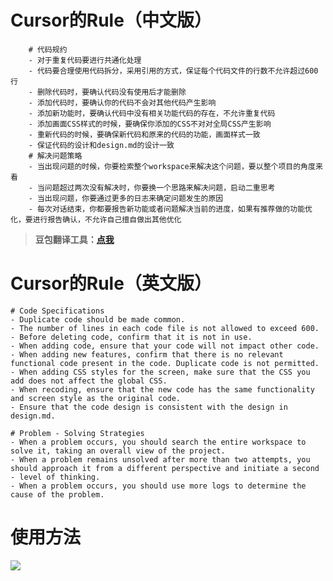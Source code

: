 
# Cursor的Rule（中文版）

```
    # 代码规约
    - 对于重复代码要进行共通化处理
    - 代码要合理使用代码拆分，采用引用的方式，保证每个代码文件的行数不允许超过600行
    - 删除代码时，要确认代码没有使用后才能删除
    - 添加代码时，要确认你的代码不会对其他代码产生影响
    - 添加新功能时，要确认代码中没有相关功能代码的存在，不允许重复代码
    - 添加画面CSS样式的时候，要确保你添加的CSS不对对全局CSS产生影响
    - 重新代码的时候，要确保新代码和原来的代码的功能，画面样式一致
    - 保证代码的设计和design.md的设计一致
    # 解决问题策略
    - 当出现问题的时候，你要检索整个workspace来解决这个问题，要以整个项目的角度来看
    - 当问题超过两次没有解决时，你要换一个思路来解决问题，启动二重思考
    - 当出现问题，你要通过更多的日志来确定问题发生的原因
    - 每次对话结束，你都要报告新功能或者问题解决当前的进度，如果有推荐做的功能优化，要进行报告确认，不允许自己擅自做出其他优化
```

> **豆包翻译工具：**[**点我**](https://www.doubao.com/chat/2030542583498754)

# Cursor的Rule（英文版）

```
# Code Specifications
- Duplicate code should be made common.
- The number of lines in each code file is not allowed to exceed 600.
- Before deleting code, confirm that it is not in use.
- When adding code, ensure that your code will not impact other code.
- When adding new features, confirm that there is no relevant functional code present in the code. Duplicate code is not permitted.
- When adding CSS styles for the screen, make sure that the CSS you add does not affect the global CSS.
- When recoding, ensure that the new code has the same functionality and screen style as the original code.
- Ensure that the code design is consistent with the design in design.md.

# Problem - Solving Strategies
- When a problem occurs, you should search the entire workspace to solve it, taking an overall view of the project.
- When a problem remains unsolved after more than two attempts, you should approach it from a different perspective and initiate a second - level of thinking.
- When a problem occurs, you should use more logs to determine the cause of the problem.
```

# 使用方法

![](http://www.kdocs.cn/api/v3/office/copy/Ylh1WUZBTG5VSVdUbEVWRUI0d21nVDgvQmhnRGxST01Oc0dPWm90T2NLVUNHNGNXUkI2OENFYWl5NE9hVkh6VlgxcUhtOXpYMUNGYW1lRWZKN0JPZFJRSXBoU2NVMTdxTUgzczBsN3N5SWIzYUQybTd6ZjZZWEhId2k1WHNUTmVFUDZ3ZG10TkdIMmt0VWZvRXFnM0IxRU1kUFJHcEVkSngwZ01RVGZuWW9MWG5aM3htQUp2R2NvVlBYcTVKbEkzOHJXY0MyR1IvWllibXp2SlFPZUttbDhiVzQrcHRFdmtPSVQ5WjlTMFdWT2pTLy9oaE5rZVNwRkN3cHE0ZmR3TTV1MVp5eDhhN2k0PQ==/attach/object/OVFTY7Q7ACAD6?)
<!--stackedit_data:
eyJoaXN0b3J5IjpbLTUyNzQ0ODIwMl19
-->
